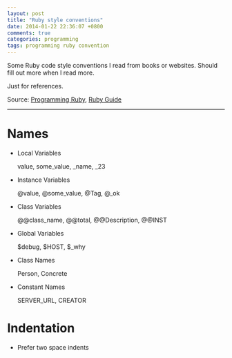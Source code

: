 ```yaml
---
layout: post
title: "Ruby style conventions"
date: 2014-01-22 22:36:07 +0800
comments: true
categories: programming
tags: programming ruby convention
---
```


Some Ruby code style conventions I read from books or websites. Should fill out more when I read more.

Just for references.

Source: [Programming Ruby](http://ruby-doc.com/docs/ProgrammingRuby/), [Ruby Guide](http://www.caliban.org/ruby/rubyguide.shtml)

- - -

# Names

- Local Variables

    value, some_value, _name, _23

- Instance Variables

    @value, @some_value, @Tag, @_ok

- Class Variables

    @@class_name, @@total, @@Description, @@INST

- Global Variables

    $debug, $HOST, $_why

- Class Names

    Person, Concrete

- Constant Names

    SERVER_URL, CREATOR

# Indentation

- Prefer two space indents


